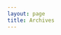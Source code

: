 ```yaml
---
layout: page
title: Archives
---
```


<Page />

<script setup lang="ts">
  import Page from './index.vue'
</script>
